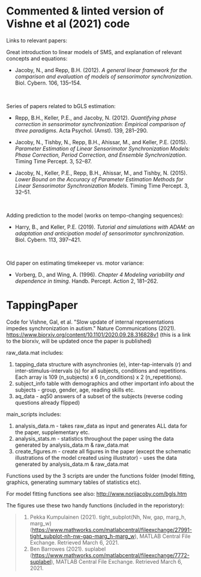 # Commented & linted version of Vishne et al (2021) code

Links to relevant papers: 

Great introduction to linear models of SMS, and explanation of relevant concepts and equations:  
- Jacoby, N., and Repp, B.H. (2012). _A general linear framework for the comparison and evaluation of models of sensorimotor synchronization_. Biol. Cybern. 106, 135–154.  

<br>  

Series of papers related to bGLS estimation: 

- Repp, B.H., Keller, P.E., and Jacoby, N. (2012). _Quantifying phase correction in sensorimotor synchronization: Empirical comparison of three paradigms_. Acta Psychol. (Amst). 139, 281–290.  

- Jacoby, N., Tishby, N., Repp, B.H., Ahissar, M., and Keller, P.E. (2015). _Parameter Estimation of Linear Sensorimotor Synchronization Models: Phase Correction, Period Correction, and Ensemble Synchronization_. Timing Time Percept. 3, 52–87.  

- Jacoby, N., Keller, P.E., Repp, B.H., Ahissar, M., and Tishby, N. (2015). _Lower Bound on the Accuracy of Parameter Estimation Methods for Linear Sensorimotor Synchronization Models_. Timing Time Percept. 3, 32–51.  

<br>  

Adding prediction to the model (works on tempo-changing sequences):  
- Harry, B., and Keller, P.E. (2019). _Tutorial and simulations with ADAM: an adaptation and anticipation model of sensorimotor synchronization_. Biol. Cybern. 113, 397–421.  

<br>  

Old paper on estimating timekeeper vs. motor variance:  

- Vorberg, D., and Wing, A. (1996). _Chapter 4 Modeling variability and dependence in timing_. Handb. Percept. Action 2, 181–262.




# TappingPaper
Code for Vishne, Gal, et al. "Slow update of internal representations impedes synchronization in autism." Nature Communications (2021).
https://www.biorxiv.org/content/10.1101/2020.09.28.316828v1 (this is a link to the biorxiv, will be updated once the paper is published)


raw_data.mat includes:
1) tapping_data structure with asynchronies (e), inter-tap-intervals (r) and inter-stimulus-intervals (s) for all subjects, conditions and repetitions. Each array is 109 (n_subjects) x 6 (n_conditions) x 2 (n_repetitions).
2) subject_info table with demographics and other important info about the subjects - group, gender, age, reading skills etc.
3) aq_data - aq50 answers of a subset of the subjects (reverse coding questions already flipped)


main_scripts includes:
1) analysis_data.m - takes raw_data as input and generates ALL data for the paper, supplementary etc.
2) analysis_stats.m - statistics throughout the paper using the data generated by analysis_data.m & raw_data.mat
3) create_figures.m - create all figures in the paper (except the schematic illustrations of the model created using illustrator) - uses the data generated by analysis_data.m & raw_data.mat

Functions used by the 3 scripts are under the functions folder (model fitting, graphics, generating summary tables of statistics etc).

For model fitting functions see also: http://www.norijacoby.com/bgls.htm

The figures use these two handy functions (included in the reporistory):
> 1) Pekka Kumpulainen (2021). tight_subplot(Nh, Nw, gap, marg_h, marg_w) (https://www.mathworks.com/matlabcentral/fileexchange/27991-tight_subplot-nh-nw-gap-marg_h-marg_w), MATLAB Central File Exchange. Retrieved March 6, 2021.
> 2) Ben Barrowes (2021). suplabel (https://www.mathworks.com/matlabcentral/fileexchange/7772-suplabel), MATLAB Central File Exchange. Retrieved March 6, 2021.
